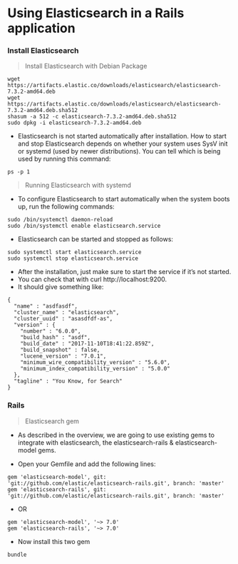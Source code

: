 
# Using Elasticsearch in a Rails application
### Install Elasticsearch

> Install Elasticsearch with Debian Package
```
wget https://artifacts.elastic.co/downloads/elasticsearch/elasticsearch-7.3.2-amd64.deb
wget https://artifacts.elastic.co/downloads/elasticsearch/elasticsearch-7.3.2-amd64.deb.sha512
shasum -a 512 -c elasticsearch-7.3.2-amd64.deb.sha512 
sudo dpkg -i elasticsearch-7.3.2-amd64.deb
```

- Elasticsearch is not started automatically after installation. How to start and stop Elasticsearch depends on whether your system uses SysV init or systemd (used by newer distributions). You can tell which is being used by running this command:

```
ps -p 1
```

> Running Elasticsearch with systemd

- To configure Elasticsearch to start automatically when the system boots up, run the following commands:
```
sudo /bin/systemctl daemon-reload
sudo /bin/systemctl enable elasticsearch.service
```
- Elasticsearch can be started and stopped as follows:

```
sudo systemctl start elasticsearch.service
sudo systemctl stop elasticsearch.service
```

- After the installation, just make sure to start the service if it’s not started.
- You can check that with curl http://localhost:9200.
- It should give something like:

```
{
  "name" : "asdfasdf",
  "cluster_name" : "elasticsearch",
  "cluster_uuid" : "asasdfdf-as",
  "version" : {
    "number" : "6.0.0",
    "build_hash" : "asdf",
    "build_date" : "2017-11-10T18:41:22.859Z",
    "build_snapshot" : false,
    "lucene_version" : "7.0.1",
    "minimum_wire_compatibility_version" : "5.6.0",
    "minimum_index_compatibility_version" : "5.0.0"
  },
  "tagline" : "You Know, for Search"
}
```
### Rails
> Elasticsearch gem
- As described in the overview, we are going to use existing gems to integrate with elasticsearch, the elasticsearch-rails & elasticsearch-model gems.

- Open your Gemfile and add the following lines:
```
gem 'elasticsearch-model', git: 'git://github.com/elastic/elasticsearch-rails.git', branch: 'master'
gem 'elasticsearch-rails', git: 'git://github.com/elastic/elasticsearch-rails.git', branch: 'master'
```
- OR 
```
gem 'elasticsearch-model', '~> 7.0'
gem 'elasticsearch-rails', '~> 7.0'
```
- Now install this two gem
```
bundle
```











